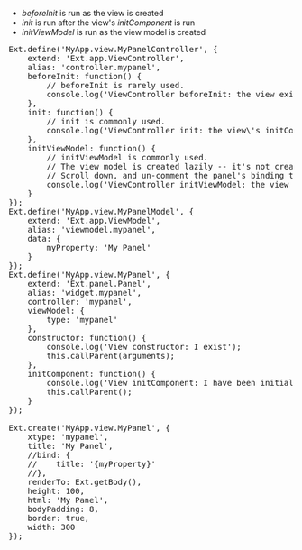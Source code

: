- *beforeInit* is run as the view is created
- *init* is run after the view's *initComponent* is run
- *initViewModel* is run as the view model is created

<pre class="runnable">Ext.define('MyApp.view.MyPanelController', {
    extend: 'Ext.app.ViewController',
    alias: 'controller.mypanel',
    beforeInit: function() {
        // beforeInit is rarely used.
        console.log('ViewController beforeInit: the view exists');
    },
    init: function() {
        // init is commonly used.
        console.log('ViewController init: the view\'s initComponent() has been run');
    },
    initViewModel: function() {
        // initViewModel is commonly used.
        // The view model is created lazily -- it's not created until something binds to it
        // Scroll down, and un-comment the panel's binding to see it get created.
        console.log('ViewController initViewModel: the view model exists');
    }
});
Ext.define('MyApp.view.MyPanelModel', {
    extend: 'Ext.app.ViewModel',
    alias: 'viewmodel.mypanel',
    data: {
        myProperty: 'My Panel'
    }
});
Ext.define('MyApp.view.MyPanel', {
    extend: 'Ext.panel.Panel',
    alias: 'widget.mypanel',
    controller: 'mypanel',
    viewModel: {
        type: 'mypanel'
    },
    constructor: function() {
        console.log('View constructor: I exist');
        this.callParent(arguments);
    },
    initComponent: function() {
        console.log('View initComponent: I have been initialized');
        this.callParent();
    }
});

Ext.create('MyApp.view.MyPanel', {
    xtype: 'mypanel',
    title: 'My Panel',
    //bind: {
    //    title: '{myProperty}'
    //},
    renderTo: Ext.getBody(),
    height: 100,
    html: 'My Panel',
    bodyPadding: 8,
    border: true,
    width: 300
});</pre>